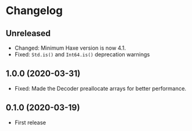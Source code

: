 # Changelog

## Unreleased

* Changed: Minimum Haxe version is now 4.1.
* Fixed: `Std.is()` and `Int64.is()` deprecation warnings

## 1.0.0 (2020-03-31)

* Fixed: Made the Decoder preallocate arrays for better performance.

## 0.1.0 (2020-03-19)

* First release

